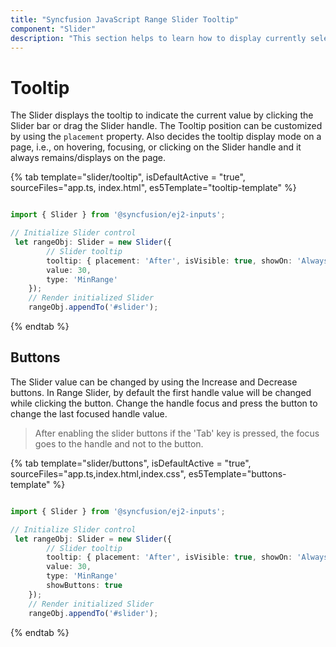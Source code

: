 ```yaml
---
title: "Syncfusion JavaScript Range Slider Tooltip"
component: "Slider"
description: "This section helps to learn how to display currently selected value of JavaScript range slider using tooltip, which is displayed before or after of slider bar."
---
```


# Tooltip

The Slider displays the tooltip to indicate the current value by clicking the Slider bar or drag
the Slider handle. The Tooltip position can be customized by using the `placement` property. Also decides the tooltip display mode on a page, i.e., on hovering, focusing, or clicking on the Slider handle and it always remains/displays on the page.

{% tab template="slider/tooltip", isDefaultActive = "true", sourceFiles="app.ts, index.html", es5Template="tooltip-template" %}

```typescript

import { Slider } from '@syncfusion/ej2-inputs';

// Initialize Slider control
 let rangeObj: Slider = new Slider({
        // Slider tooltip
        tooltip: { placement: 'After', isVisible: true, showOn: 'Always' },
        value: 30,
        type: 'MinRange'
    });
    // Render initialized Slider
    rangeObj.appendTo('#slider');

```

{% endtab %}

## Buttons

The Slider value can be changed by using the Increase and Decrease buttons. In Range Slider, by
default the first handle value will be changed while clicking the button. Change the handle focus and
press the button to change the last focused handle value.

> After enabling the slider buttons if the 'Tab' key is pressed, the focus goes to the handle
and not to the button.

{% tab template="slider/buttons", isDefaultActive = "true", sourceFiles="app.ts,index.html,index.css", es5Template="buttons-template" %}

```typescript

import { Slider } from '@syncfusion/ej2-inputs';

// Initialize Slider control
 let rangeObj: Slider = new Slider({
        // Slider tooltip
        tooltip: { placement: 'After', isVisible: true, showOn: 'Always' },
        value: 30,
        type: 'MinRange'
        showButtons: true
    });
    // Render initialized Slider
    rangeObj.appendTo('#slider');

```

{% endtab %}